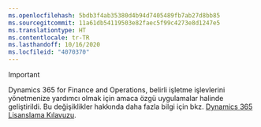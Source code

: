 ```yaml
---
ms.openlocfilehash: 5bdb3f4ab35380d4b94d7405489fb7ab27d8bb85
ms.sourcegitcommit: 11a61db54119503e82faec5f99c4273e8d1247e5
ms.translationtype: HT
ms.contentlocale: tr-TR
ms.lasthandoff: 10/16/2020
ms.locfileid: "4070370"
---
```

> [!IMPORTANT]
> Dynamics 365 for Finance and Operations, belirli işletme işlevlerini yönetmenize yardımcı olmak için amaca özgü uygulamalar halinde geliştirildi. Bu değişiklikler hakkında daha fazla bilgi için bkz. [Dynamics 365 Lisanslama Kılavuzu](https://mbs.microsoft.com/Files/public/365/Dynamics365LicensingGuide.pdf).
 
